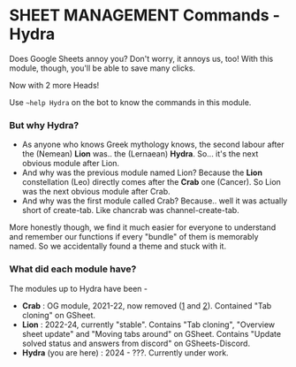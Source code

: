 # SHEET MANAGEMENT Commands - Hydra

Does Google Sheets annoy you? Don't worry, it annoys us, too! With this module, though,
you'll be able to save many clicks.

Now with 2 more Heads!

Use `~help Hydra` on the bot to know the commands in this module.

### But why Hydra?

- As anyone who knows Greek mythology knows, the second labour after the (Nemean) **Lion** was.. the (Lernaean) **Hydra**. So... it's the next obvious module after Lion. 
- And why was the previous module named Lion? Because the **Lion** constellation (Leo) directly comes after the **Crab** one (Cancer). So Lion was the next obvious module after Crab.
- And why was the first module called Crab? Because.. well it was actually short of create-tab. Like chancrab was channel-create-tab.

More honestly though, we find it much easier for everyone to understand and remember our functions if every "bundle" of them is memorably named. So we accidentally found a theme and stuck with it. 

### What did each module have?

The modules up to Hydra have been -
- **Crab** : OG module, 2021-22, now removed ([1](https://github.com/kevslinger/bot-be-named/commit/b6d6a49) and [2](https://github.com/kevslinger/bot-be-named/commit/2017c2e)). Contained "Tab cloning" on GSheet.
- **Lion** : 2022-24, currently "stable". Contains "Tab cloning", "Overview sheet update" and "Moving tabs around" on GSheet. Contains "Update solved status and answers from discord" on GSheets-Discord.
- **Hydra** (you are here) : 2024 - ???. Currently under work.

